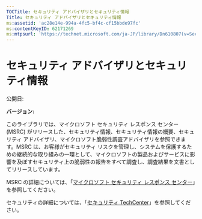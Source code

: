 ```yaml
---
TOCTitle: セキュリティ アドバイザリとセキュリティ情報
Title: セキュリティ アドバイザリとセキュリティ情報
ms:assetid: 'ac28e14e-994a-4fc5-bf4c-cf15bbde97fc'
ms:contentKeyID: 62171269
ms:mtpsurl: 'https://technet.microsoft.com/ja-JP/library/Dn610807(v=Security.10)'
---
```


セキュリティ アドバイザリとセキュリティ情報
===========================================

公開日:

**バージョン:**

このライブラリでは、マイクロソフト セキュリティ レスポンス センター (MSRC) がリリースした、セキュリティ情報、セキュリティ情報の概要、セキュリティ アドバイザリ、マイクロソフト脆弱性調査アドバイザリを参照できます。MSRC は、お客様がセキュリティ リスクを管理し、システムを保護するための継続的な取り組みの一環として、マイクロソフトの製品およびサービスに影響を及ぼすセキュリティ上の脆弱性の報告をすべて調査し、調査結果を文書としてリリースしています。

MSRC の詳細については、「[マイクロソフト セキュリティ レスポンス センター](https://technet.microsoft.com/ja-jp/security/dn440717)」を参照してください。

セキュリティの詳細については、「[セキュリティ TechCenter](https://technet.microsoft.com/ja-jp/security)」を参照してください。
